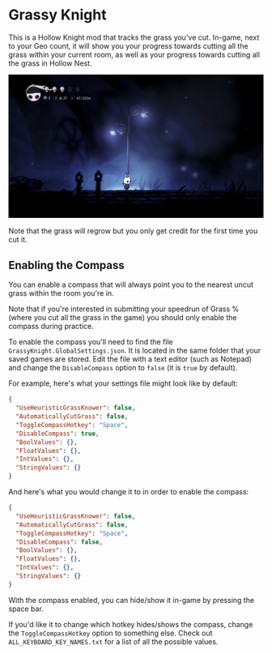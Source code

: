 # Grassy Knight

This is a Hollow Knight mod that tracks the grass you've cut. In-game, next to your Geo count, it will show you your progress towards cutting all the grass within your current room, as well as your progress towards cutting all the grass in Hollow Nest.

![](screenshot.png)

Note that the grass will regrow but you only get credit for the first time you cut it.

## Enabling the Compass

You can enable a compass that will always point you to the nearest uncut grass within the room you're in.

Note that if you're interested in submitting your speedrun of Grass % (where you cut all the grass in the game) you should only enable the compass during practice.

To enable the compass you'll need to find the file `GrassyKnight.GlobalSettings.json`. It is located in the same folder that your saved games are stored. Edit the file with a text editor (such as Notepad) and change the `DisableCompass` option to `false` (it is `true` by default).

For example, here's what your settings file might look like by default:

```json
{
  "UseHeuristicGrassKnower": false,
  "AutomaticallyCutGrass": false,
  "ToggleCompassHotkey": "Space",
  "DisableCompass": true,
  "BoolValues": {},
  "FloatValues": {},
  "IntValues": {},
  "StringValues": {}
}
```

And here's what you would change it to in order to enable the compass:

```json
{
  "UseHeuristicGrassKnower": false,
  "AutomaticallyCutGrass": false,
  "ToggleCompassHotkey": "Space",
  "DisableCompass": false,
  "BoolValues": {},
  "FloatValues": {},
  "IntValues": {},
  "StringValues": {}
}
```

With the compass enabled, you can hide/show it in-game by pressing the space bar.

If you'd like it to change which hotkey hides/shows the compass, change the `ToggleCompassHotkey` option to something else. Check out `ALL_KEYBOARD_KEY_NAMES.txt` for a list of all the possible values.
